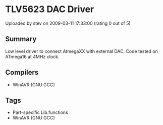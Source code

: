 # TLV5623 DAC Driver

Uploaded by stev on 2009-03-11 17:33:00 (rating 0 out of 5)

## Summary

Low level driver to connect AtmegaXX with external DAC. Code tested on ATmega16 at 4MHz clock.

## Compilers

- WinAVR (GNU GCC)

## Tags

- Part-specific Lib.functions
- WinAVR (GNU GCC)
